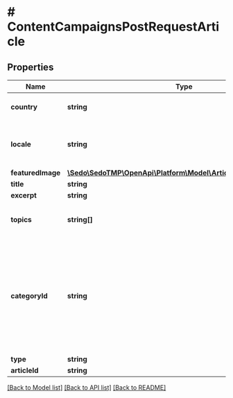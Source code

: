 # # ContentCampaignsPostRequestArticle

## Properties

Name | Type | Description | Notes
------------ | ------------- | ------------- | -------------
**country** | **string** | Audience country (ISO code) | [optional]
**locale** | **string** | Audience language (Language tag formatted) | [optional]
**featuredImage** | [**\Sedo\SedoTMP\OpenApi\Platform\Model\ArticleDataFeaturedImage**](ArticleDataFeaturedImage.md) |  | [optional]
**title** | **string** |  | [optional]
**excerpt** | **string** |  | [optional]
**topics** | **string[]** | The topic to generate article about |
**categoryId** | **string** | Which category id does article belong to. List of available categories can be fetched from Content API categories endpoint. | [optional]
**type** | **string** |  |
**articleId** | **string** |  |

[[Back to Model list]](../../README.md#models) [[Back to API list]](../../README.md#endpoints) [[Back to README]](../../README.md)
